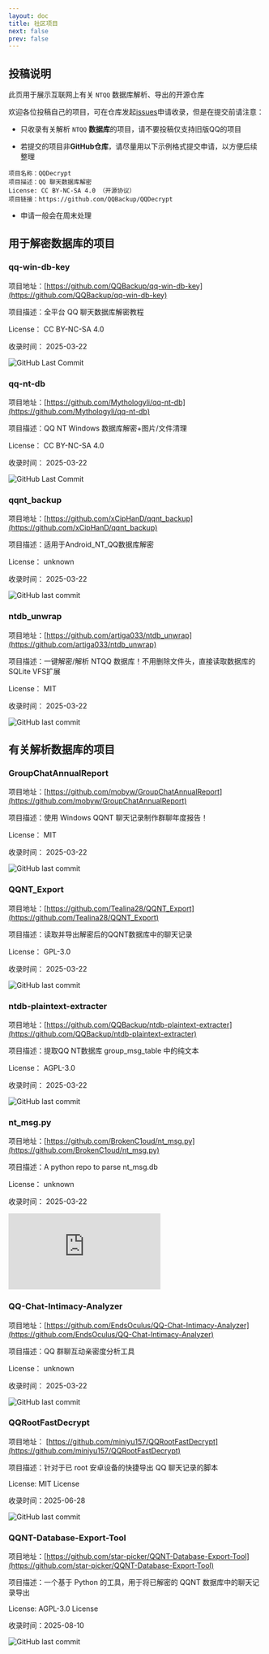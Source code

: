 ```yaml
---
layout: doc
title: 社区项目
next: false 
prev: false
---
```


## 投稿说明

此页用于展示互联网上有关 `NTQQ` 数据库解析、导出的开源仓库

欢迎各位投稿自己的项目，可在仓库发起[issues](https://github.com/QQBackup/QQDecrypt/issues/new/choose)申请收录，但是在提交前请注意：

- 只收录有关解析 `NTQQ` **数据库**的项目，请不要投稿仅支持旧版QQ的项目

- 若提交的项目非**GitHub仓库**，请尽量用以下示例格式提交申请，以方便后续整理
```plaintext
项目名称：QQDecrypt
项目描述：QQ 聊天数据库解密
License: CC BY-NC-SA 4.0 （开源协议）
项目链接：https://github.com/QQBackup/QQDecrypt 
```

- 申请一般会在周末处理

## 用于解密数据库的项目

### qq-win-db-key

项目地址：[https://github.com/QQBackup/qq-win-db-key](https://github.com/QQBackup/qq-win-db-key)

项目描述：全平台 QQ 聊天数据库解密教程

License： CC BY-NC-SA 4.0

收录时间： 2025-03-22

![GitHub Last Commit](https://img.shields.io/github/last-commit/QQBackup/qq-win-db-key)

### qq-nt-db

项目地址：[https://github.com/Mythologyli/qq-nt-db](https://github.com/Mythologyli/qq-nt-db)

项目描述：QQ NT Windows 数据库解密+图片/文件清理

License： CC BY-NC-SA 4.0

收录时间： 2025-03-22

![GitHub Last Commit](https://img.shields.io/github/last-commit/Mythologyli/qq-nt-db)

### qqnt_backup

项目地址：[https://github.com/xCipHanD/qqnt_backup](https://github.com/xCipHanD/qqnt_backup)

项目描述：适用于Android_NT_QQ数据库解密

License： unknown

收录时间： 2025-03-22

![GitHub last commit](https://img.shields.io/github/last-commit/xCipHanD/qqnt_backup)

### ntdb_unwrap

项目地址：[https://github.com/artiga033/ntdb_unwrap](https://github.com/artiga033/ntdb_unwrap)

项目描述：一键解密/解析 NTQQ 数据库！不用删除文件头，直接读取数据库的SQLite VFS扩展

License： MIT

收录时间： 2025-03-22

![GitHub last commit](https://img.shields.io/github/last-commit/artiga033/ntdb_unwrap)

## 有关解析数据库的项目

### GroupChatAnnualReport

项目地址：[https://github.com/mobyw/GroupChatAnnualReport](https://github.com/mobyw/GroupChatAnnualReport)

项目描述：使用 Windows QQNT 聊天记录制作群聊年度报告！

License： MIT

收录时间： 2025-03-22

![GitHub last commit](https://img.shields.io/github/last-commit/mobyw/GroupChatAnnualReport)

### QQNT_Export

项目地址：[https://github.com/Tealina28/QQNT_Export](https://github.com/Tealina28/QQNT_Export)

项目描述：读取并导出解密后的QQNT数据库中的聊天记录

License： GPL-3.0

收录时间： 2025-03-22

![GitHub last commit](https://img.shields.io/github/last-commit/Tealina28/QQNT_Export)

### ntdb-plaintext-extracter

项目地址：[https://github.com/QQBackup/ntdb-plaintext-extracter](https://github.com/QQBackup/ntdb-plaintext-extracter)

项目描述：提取QQ NT数据库 group_msg_table 中的纯文本

License： AGPL-3.0

收录时间： 2025-03-22

![GitHub last commit](https://img.shields.io/github/last-commit/QQBackup/ntdb-plaintext-extracter)

### nt_msg.py

项目地址：[https://github.com/BrokenC1oud/nt_msg.py](https://github.com/BrokenC1oud/nt_msg.py)

项目描述：A python repo to parse nt_msg.db

License： unknown

收录时间： 2025-03-22

![GitHub last commit](https://img.shields.io/github/last-commit/BrokenC1oud/nt_msg.py)

### QQ-Chat-Intimacy-Analyzer

项目地址：[https://github.com/EndsOculus/QQ-Chat-Intimacy-Analyzer](https://github.com/EndsOculus/QQ-Chat-Intimacy-Analyzer)

项目描述：QQ 群聊互动亲密度分析工具

License： unknown

收录时间： 2025-03-22

![GitHub last commit](https://img.shields.io/github/last-commit/EndsOculus/QQ-Chat-Intimacy-Analyzer)

### QQRootFastDecrypt

项目地址： [https://github.com/miniyu157/QQRootFastDecrypt](https://github.com/miniyu157/QQRootFastDecrypt)

项目描述：针对于已 root 安卓设备的快捷导出 QQ 聊天记录的脚本

License: MIT License

收录时间：2025-06-28

![GitHub last commit](https://img.shields.io/github/last-commit/miniyu157/QQRootFastDecrypt)

### QQNT-Database-Export-Tool

项目地址：[https://github.com/star-picker/QQNT-Database-Export-Tool](https://github.com/star-picker/QQNT-Database-Export-Tool)

项目描述：一个基于 Python 的工具，用于将已解密的 QQNT 数据库中的聊天记录导出

License: AGPL-3.0 License

收录时间：2025-08-10

![GitHub last commit](https://img.shields.io/github/last-commit/star-picker/QQNT-Database-Export-Tool)


